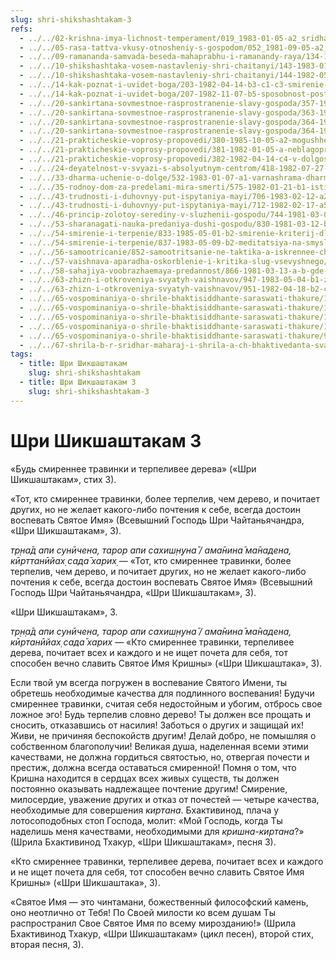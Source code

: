 ```yaml
---
slug: shri-shikshashtakam-3
refs:
  - ../../02-krishna-imya-lichnost-temperament/019_1983-01-05-a2_sridharmj_absolyut_pokoryaetsya_lyubvi.md
  - ../../05-rasa-tattva-vkusy-otnosheniy-s-gospodom/052_1981-09-05-a2_sridharmj_predstaviteli_raznyh_ras_pochitajut_drug_druga.md
  - ../../09-ramananda-samvada-beseda-mahaprabhu-i-ramanandy-raya/134-1982-05-13-b-c1-c3-ramananda-samvada-beseda-mahaprabhu-i-ramanady-raya.md
  - ../../10-shikshashtaka-vosem-nastavleniy-shri-chaitanyi/143-1983-01-25-b2-glubokoe-vospriyatie-realnosti-kommentarij-k-vosmomu-i-tretemu-stihu-shikshashtaki.md
  - ../../10-shikshashtaka-vosem-nastavleniy-shri-chaitanyi/144-1982-05-09-a5-dva-varianta-tretego-stiha-shikshashtaki.md
  - ../../14-kak-poznat-i-uvidet-boga/203-1982-04-14-b3-c1-c3-smirenie-i-nezavistlivost-put-k-blizkomu-obshheniyu-s-vysshim-nachalom.md
  - ../../14-kak-poznat-i-uvidet-boga/207-1982-11-07-b5-sposobnost-postizheniya-istiny-zavisit-ot-iskrennosti-vkusa-upovaniya-na-milost-boga-i-duhovnoj-udachi.md
  - ../../20-sankirtana-sovmestnoe-rasprostranenie-slavy-gospoda/357-1983-07-19-a2-kirtan-znachit-srazhenie-protiv-zabluzhdenij.md
  - ../../20-sankirtana-sovmestnoe-rasprostranenie-slavy-gospoda/363-1982-03-13-a-mahaprabhu-provozglashaet-smirenie-i-terpenie-osnovoj-propovedi.md
  - ../../20-sankirtana-sovmestnoe-rasprostranenie-slavy-gospoda/364-1981-03-10-c2-c4-smirenie-osnova-sankirtany-uchenie-mahaprabhu-i-poeziya-bhaktivinoda.md
  - ../../20-sankirtana-sovmestnoe-rasprostranenie-slavy-gospoda/364-1981-03-10-c2-c4-smirenie-osnova-sankirtany-uchenie-mahaprabhu-i-poeziya-bhaktivinoda.md
  - ../../21-prakticheskie-voprosy-propovedi/380-1985-10-05-a2-mogushhestvo-tonkoj-sily-smireniya-i-zhertvennosti.md
  - ../../21-prakticheskie-voprosy-propovedi/381-1982-01-05-a-neblagopriyatnye-obstoyatelstva-podcherkivayut-duhovnoe-velichie-lichnosti.md
  - ../../21-prakticheskie-voprosy-propovedi/382-1982-04-14-c4-v-dolgosrochnoj-perspektive-smirenie-plodotvornee-chem-agressiya.md
  - ../../24-deyatelnost-v-svyazi-s-absolyutnym-centrom/418-1982-07-27-a1-glavnyj-sovet-bhagavad-gity-karma-joga-i-probuzhdenie-istinnogo-ego.md
  - ../../33-dharma-uchenie-o-dolge/532-1983-01-07-a1-varnashrama-dharma-i-bhagavata-dharma.md
  - ../../35-rodnoy-dom-za-predelami-mira-smerti/575-1982-01-21-b1-istinnaya-umirotvorennost-za-predelami-materialnoj-dvojstvennosti.md
  - ../../43-trudnosti-i-duhovnyy-put-ispytaniya-mayi/706-1983-02-12-a2-sornyaki-prepyatstvuyushhie-rostu-pobega-predannosti.md
  - ../../43-trudnosti-i-duhovnyy-put-ispytaniya-mayi/712-1982-02-17-a5-nespeshnyj-i-upornyj-pobezhdaet-v-sostyazanii-vazhnost-terpeniya-i-smireniya-na-duhovnom-puti.md
  - ../../46-princip-zolotoy-serediny-v-sluzhenii-gospodu/744-1981-03-07-a3-b1-b4-sredinnyj-put-pri-obshhenii-s-protivopolozhnym-polom.md
  - ../../53-sharanagati-nauka-predaniya-dushi-gospodu/830-1981-03-12-b1-znanie-mozhet-ispolzovatsya-v-sluzhenii-no-fundament-eto-sharanagati.md
  - ../../54-smirenie-i-terpenie/833-1985-05-01-b2-smirenie-kriterij-dlya-postizheniya-bezgranichnogo.md
  - ../../54-smirenie-i-terpenie/837-1983-05-09-b2-meditatsiya-na-smysly-tretego-stiha-shikshashtaki-i-smezhnye-temy.md
  - ../../56-samootricanie/852-samootritsanie-ne-taktika-a-iskrennee-chuvstvo.md
  - ../../57-vaishnava-aparadha-oskorblenie-i-kritika-slug-vsevyshnego/863-1985-10-05-a1-kak-obezopasit-sebya-ot-vajshnava-aparadhi.md
  - ../../58-sahajiya-voobrazhaemaya-predannost/866-1981-03-13-a-b-gde-angely-stupit-ne-smeyut.md
  - ../../63-zhizn-i-otkroveniya-svyatyh-vaishnavov/947-1983-05-04-b1-zhiznennyj-put-raghunatha-dasa-gosvami.md
  - ../../63-zhizn-i-otkroveniya-svyatyh-vaishnavov/951-1982-04-18-b2-c-vrindavan-das-thakur-chajtanya-bhagavata-i-chajtanya-charitamrita.md
  - ../../65-vospominaniya-o-shrile-bhaktisiddhante-saraswati-thakure/1007-1982-02-20-b2-strastnoe-stremlenie-propovedovat-sarasvati-thakura.md
  - ../../65-vospominaniya-o-shrile-bhaktisiddhante-saraswati-thakure/1015-1982-06-05-a2-b-napadeniya-na-propovednikov-gaudiya-matha-vo-vremya-sankirtany.md
  - ../../65-vospominaniya-o-shrile-bhaktisiddhante-saraswati-thakure/1023-1982-05-01-b4-zhit-v-ozhidanii-ukazanij-iz-vysshej-sfery.md
  - ../../65-vospominaniya-o-shrile-bhaktisiddhante-saraswati-thakure/1024-1982-01-29-b3-radi-sluzheniya-guru-mozhno-podnimatsya-na-prevoshodyashhij-nas-uroven.md
  - ../../65-vospominaniya-o-shrile-bhaktisiddhante-saraswati-thakure/997-1981-03-13-v-samootritsanie-i-deviz-sarasvati-thakura.md
  - ../../67-shrila-b-r-sridhar-maharaj-i-shrila-a-ch-bhaktivedanta-svami-prabhupada/1067-1973-03-17-2-sovmestnaya-lektsiya-shrily-b-r-shridhara-maharadzha-i-a-ch-bhaktivedanty-svami-prabhupady.md
tags:
  - title: Шри Шикшаштакам
    slug: shri-shikshashtakam
  - title: Шри Шикшаштакам 3
    slug: shri-shikshashtakam-3
---
```


# Шри Шикшаштакам 3

«Будь смиреннее травинки и терпеливее дерева» («Шри Шикшаштакам», стих 3).


«Тот, кто смиреннее травинки, более терпелив, чем дерево, и почитает других, но не желает какого-либо почтения к себе, всегда достоин воспевать Святое Имя» (Всевышний Господь Шри Чайтаньячандра, «Шри Шикшаштакам», 3).

*тр̣на̄д апи сунӣчена, тарор апи сахиш̣н̣уна̄ / ама̄нина̄ ма̄надена, кӣрттанӣйах̣ сада̄ харих̣* — «Тот, кто смиреннее травинки, более терпелив, чем дерево, и почитает других, но не желает какого-либо почтения к себе, всегда достоин воспевать Святое Имя» (Всевышний Господь Шри Чайтаньячандра, «Шри Шикшаштакам», 3).

«Шри Шикшаштакам», 3.


*тр̣н̣а̄д апи сунӣчена, тарор апи сахиш̣н̣уна̄ / ама̄нина̄ ма̄надена, кӣртанӣйах̣ сада̄ харих* — «Кто смиреннее травинки, терпеливее дерева, почитает всех и каждого и не ищет почета для себя, тот способен вечно славить Святое Имя Кришны» («Шри Шикшаштака», 3).


Если твой ум всегда погружен в воспевание Святого Имени, ты обретешь необходимые качества для подлинного воспевания! Будучи смиреннее травинки, считая себя недостойным и убогим, отбрось свое ложное эго! Будь терпелив словно дерево! Ты должен все прощать и сносить, отказавшись от насилия! Заботься о других и защищай их! Живи, не причиняя беспокойств другим! Делай добро, не помышляя о собственном благополучии! Великая душа, наделенная всеми этими качествами, не должна гордиться святостью, но, отвергая почести и престиж, должна всегда оставаться смиренной! Помня о том, что Кришна находится в сердцах всех живых существ, ты должен постоянно оказывать надлежащее почтение другим! Смирение, милосердие, уважение других и отказ от почестей — четыре качества, необходимые для совершения *киртана*. Бхактивинод, плача у лотосоподобных стоп Господа, молит: «Мой Господь, когда Ты наделишь меня качествами, необходимыми для *кришна-киртана*?» (Шрила Бхактивинод Тхакур, «Шри Шикшаштакам», песня 3).

«Кто смиреннее травинки, терпеливее дерева, почитает всех и каждого и не ищет почета для себя, тот способен вечно славить Святое Имя Кришны» («Шри Шикшаштака», 3).


«Святое Имя — это чинтамани, божественный философский камень, оно неотлично от Тебя! По Своей милости ко всем душам Ты распространил Свое Святое Имя по всему мирозданию!» (Шрила Бхактивинод Тхакур, «Шри Шикшаштакам» (цикл песен), второй стих, вторая песня, 3).


